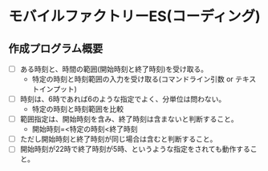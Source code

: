 # モバイルファクトリーES(コーディング)

## 作成プログラム概要

- [ ] ある時刻と、時間の範囲(開始時刻と終了時刻)を受け取る。
  - 特定の時刻と時刻範囲の入力を受け取る(コマンドライン引数 or テキストインプット)
- [ ] 時刻は、6時であれば6のような指定でよく、分単位は問わない。
  - 特定の時刻と時刻範囲を比較
- [ ] 範囲指定は、開始時刻を含み、終了時刻は含まないと判断すること。
  - 開始時刻=<特定の時刻<終了時刻
- [ ] ただし開始時刻と終了時刻が同じ場合は含むと判断すること。
- [ ] 開始時刻が22時で終了時刻が5時、というような指定をされても動作すること。
